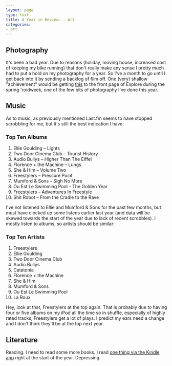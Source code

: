 ```yaml
---
layout: page
type: text
title: A Year in Review... Art
categories: 
- art
---
```

## Photography

It's been a bad year. Due to reasons (holiday, moving house, increased cost of keeping my bike running) that don't really make any sense I pretty much had to put a hold on my photography for a year. So I've a month to go until I get back into it by sending a backlog of film off. One (very) shallow "achievement" would be getting [this](http://www.flickr.com/photos/i-5-m/4586247655/) to the front page of Explore during the spring 'roidweek, one of the few bits of photography I've done this year.  

## Music 

As to music, as previously mentioned Last.fm seems to have stopped scrobbling for me, but it's still the best indication I have:

### Top Ten Albums

1.   Ellie Goulding – Lights
2.   Two Door Cinema Club – Tourist History
3.   Audio Bullys – Higher Than The Eiffel   
4.   Florence + the Machine – Lungs
5.   She & Him – Volume Two
6.   Freestylers – Pressure Point
7.   Mumford & Sons – Sigh No More   
8.   Ou Est Le Swimming Pool – The Golden Year
9.   Freestylers – Adventures In Freestyle
10.  Shit Robot – From the Cradle to the Rave

I've not listened to Ellie and Mumford & Sons for the past few months, but must have clocked up some listens earlier last year (and data will be skewed towards the start of the year due to lack of recent scrobbles). I mostly listen to albums, so artists should be similar: 
 
### Top Ten Artists

1.   Freestylers
2.   Ellie Goulding
3.   Two Door Cinema Club
4.   Audio Bullys
5.   Catatonia
6.   Florence + the Machine
7.   She & Him
8.   Mumford & Sons
9.   Ou Est Le Swimming Pool
10.  La Roux

Hey, look at that, Freestylers at the top again. That is probably due to having four or five albums on my iPod all the time so in shuffle, especially of highly rated tracks, Freestylers get a lot of plays. I predict my ears need a change and I don't think they'll be at the top next year.  

## Literature

Reading. I need to read some more books. I read [one thing via the Kindle app](http://i5m.co.uk/post/345897482/kindle-books) right at the start of the year. Depressing. 